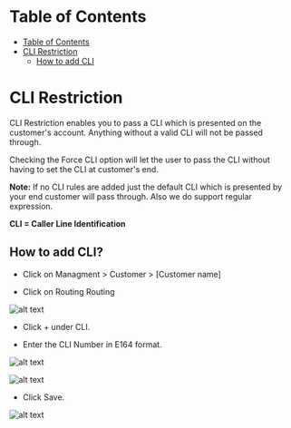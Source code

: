 # Table of Contents

* [Table of Contents](#table-of-contents)
* [CLI Restriction](#cli-restriction)
  * [How to add CLI](#how-to-add-cli)

# CLI Restriction

CLI Restriction enables you to pass a CLI which is presented on the customer's account. Anything without a valid CLI will not be passed through.

Checking the Force CLI option will let the user to pass the CLI without having to set the CLI at customer's end.

**Note:** If no CLI rules are added just the default CLI which is presented by your end customer will pass through. Also we do support regular expression.

**CLI = Caller Line Identification**

## How to add CLI?

* Click on Managment > Customer > [Customer name]

* Click on Routing Routing

![alt text][CLI-1]

* Click + under CLI.

* Enter the CLI Number in E164 format.

![alt text][CLI-4]

![alt text][CLI-2]

* Click Save.


![alt text][CLI-3]





[CLI-1]: https://raw.githubusercontent.com/digipigeon/connexcs-user-docs/master/img/CLI-1.png "CLI-1"
[CLI-2]: https://raw.githubusercontent.com/digipigeon/connexcs-user-docs/master/img/CLI-2.png "CLI-2"
[CLI-3]: https://raw.githubusercontent.com/digipigeon/connexcs-user-docs/master/img/CLI-1.png "CLI-3"
[CLI-4]: https://raw.githubusercontent.com/digipigeon/connexcs-user-docs/master/img/CLI-2.png "CLI-4"
